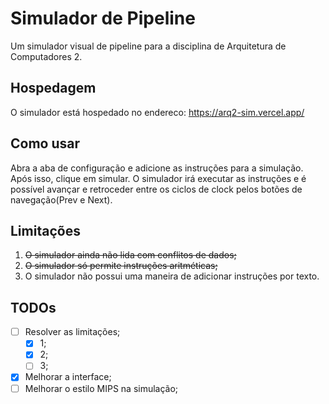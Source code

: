# Simulador de Pipeline

Um simulador visual de pipeline para a disciplina de Arquitetura de Computadores 2.

## Hospedagem

O simulador está hospedado no endereco: https://arq2-sim.vercel.app/

## Como usar

Abra a aba de configuração e adicione as instruções para a simulação. Após isso, clique em simular. O simulador irá executar as instruções e é possível avançar e retroceder entre os ciclos de clock pelos botões de navegação(Prev e Next).

## Limitações

1. ~~O simulador ainda não lida com conflitos de dados;~~
2. ~~O simulador só permite instruções aritméticas;~~
3. O simulador não possui uma maneira de adicionar instruções por texto.

## TODOs

-   [ ] Resolver as limitações;
    -   [x] 1;
    -   [x] 2;
    -   [ ] 3;
-   [x] Melhorar a interface;
-   [ ] Melhorar o estilo MIPS na simulação;
